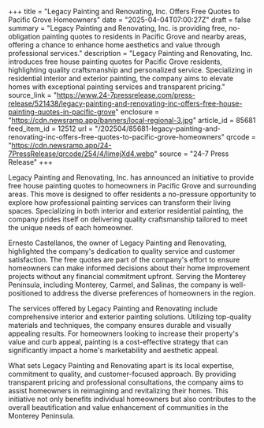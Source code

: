 +++
title = "Legacy Painting and Renovating, Inc. Offers Free Quotes to Pacific Grove Homeowners"
date = "2025-04-04T07:00:27Z"
draft = false
summary = "Legacy Painting and Renovating, Inc. is providing free, no-obligation painting quotes to residents in Pacific Grove and nearby areas, offering a chance to enhance home aesthetics and value through professional services."
description = "Legacy Painting and Renovating, Inc. introduces free house painting quotes for Pacific Grove residents, highlighting quality craftsmanship and personalized service. Specializing in residential interior and exterior painting, the company aims to elevate homes with exceptional painting services and transparent pricing."
source_link = "https://www.24-7pressrelease.com/press-release/521438/legacy-painting-and-renovating-inc-offers-free-house-painting-quotes-in-pacific-grove"
enclosure = "https://cdn.newsramp.app/banners/local-regional-3.jpg"
article_id = 85681
feed_item_id = 12512
url = "/202504/85681-legacy-painting-and-renovating-inc-offers-free-quotes-to-pacific-grove-homeowners"
qrcode = "https://cdn.newsramp.app/24-7PressRelease/qrcode/254/4/limejXd4.webp"
source = "24-7 Press Release"
+++

<p>Legacy Painting and Renovating, Inc. has announced an initiative to provide free house painting quotes to homeowners in Pacific Grove and surrounding areas. This move is designed to offer residents a no-pressure opportunity to explore how professional painting services can transform their living spaces. Specializing in both interior and exterior residential painting, the company prides itself on delivering quality craftsmanship tailored to meet the unique needs of each homeowner.</p><p>Ernesto Castellanos, the owner of Legacy Painting and Renovating, highlighted the company's dedication to quality service and customer satisfaction. The free quotes are part of the company's effort to ensure homeowners can make informed decisions about their home improvement projects without any financial commitment upfront. Serving the Monterey Peninsula, including Monterey, Carmel, and Salinas, the company is well-positioned to address the diverse preferences of homeowners in the region.</p><p>The services offered by Legacy Painting and Renovating include comprehensive interior and exterior painting solutions. Utilizing top-quality materials and techniques, the company ensures durable and visually appealing results. For homeowners looking to increase their property's value and curb appeal, painting is a cost-effective strategy that can significantly impact a home's marketability and aesthetic appeal.</p><p>What sets Legacy Painting and Renovating apart is its local expertise, commitment to quality, and customer-focused approach. By providing transparent pricing and professional consultations, the company aims to assist homeowners in reimagining and revitalizing their homes. This initiative not only benefits individual homeowners but also contributes to the overall beautification and value enhancement of communities in the Monterey Peninsula.</p>